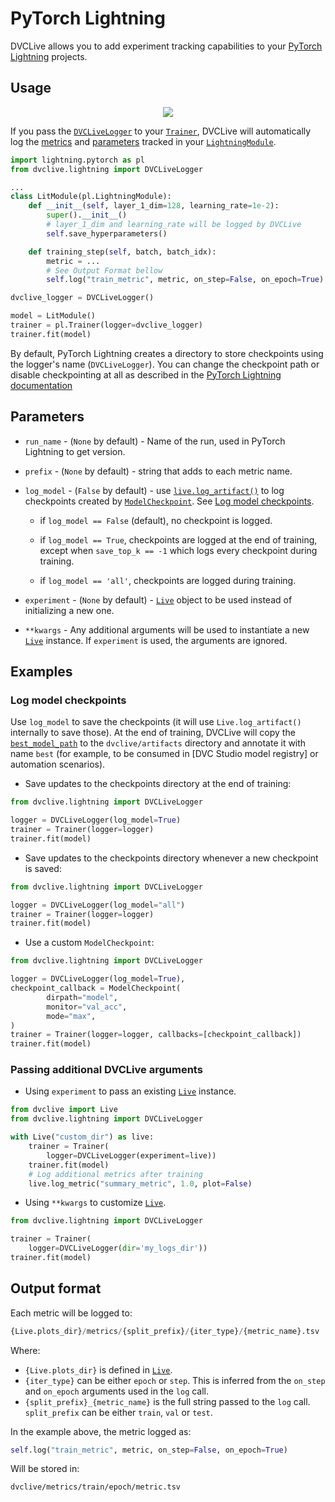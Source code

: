 # PyTorch Lightning

DVCLive allows you to add experiment tracking capabilities to your
[PyTorch Lightning](https://www.pytorchlightning.ai/) projects.

## Usage

<p align='center'>
  <a href="https://colab.research.google.com/github/iterative/dvclive/blob/main/examples/DVCLive-PyTorch-Lightning.ipynb">
    <img src="https://colab.research.google.com/assets/colab-badge.svg" />
  </a>
</p>

If you pass the
[`DVCLiveLogger`](https://github.com/iterative/dvclive/blob/main/src/dvclive/lightning.py)
to your
[`Trainer`](https://lightning.ai/docs/pytorch/stable/common/trainer.html),
DVCLive will automatically log the
[metrics](https://lightning.ai/docs/pytorch/stable/visualize/logging_basic.html#track-metrics)
and
[parameters](https://lightning.ai/docs/pytorch/stable/common/lightning_module.html#save-hyperparameters)
tracked in your
[`LightningModule`](https://pytorch-lightning.readthedocs.io/en/2.0.1/common/lightning_module.html).

```python
import lightning.pytorch as pl
from dvclive.lightning import DVCLiveLogger

...
class LitModule(pl.LightningModule):
    def __init__(self, layer_1_dim=128, learning_rate=1e-2):
        super().__init__()
        # layer_1_dim and learning_rate will be logged by DVCLive
        self.save_hyperparameters()

    def training_step(self, batch, batch_idx):
        metric = ...
        # See Output Format bellow
        self.log("train_metric", metric, on_step=False, on_epoch=True)

dvclive_logger = DVCLiveLogger()

model = LitModule()
trainer = pl.Trainer(logger=dvclive_logger)
trainer.fit(model)
```

<admon type="info">

By default, PyTorch Lightning creates a directory to store checkpoints using the
logger's name (`DVCLiveLogger`). You can change the checkpoint path or disable
checkpointing at all as described in the
[PyTorch Lightning documentation](https://lightning.ai/docs/pytorch/stable/common/checkpointing_basic.html#disable-checkpointing)

</admon>

## Parameters

- `run_name` - (`None` by default) - Name of the run, used in PyTorch Lightning
  to get version.

- `prefix` - (`None` by default) - string that adds to each metric name.

- `log_model` - (`False` by default) - use
  [`live.log_artifact()`](/doc/dvclive/live/log_artifact) to log checkpoints
  created by [`ModelCheckpoint`]. See
  [Log model checkpoints](#log-model-checkpoints).

  - if `log_model == False` (default), no checkpoint is logged.

  - if `log_model == True`, checkpoints are logged at the end of training,
    except when `save_top_k == -1` which logs every checkpoint during training.

  - if `log_model == 'all'`, checkpoints are logged during training.

- `experiment` - (`None` by default) - [`Live`](/doc/dvclive/live) object to be
  used instead of initializing a new one.

- `**kwargs` - Any additional arguments will be used to instantiate a new
  [`Live`] instance. If `experiment` is used, the arguments are ignored.

## Examples

### Log model checkpoints

Use `log_model` to save the checkpoints (it will use `Live.log_artifact()`
internally to save those). At the end of training, DVCLive will copy the
[`best_model_path`][`ModelCheckpoint`] to the `dvclive/artifacts` directory and
annotate it with name `best` (for example, to be consumed in [DVC Studio model
registry] or automation scenarios).

- Save updates to the checkpoints directory at the end of training:

```python
from dvclive.lightning import DVCLiveLogger

logger = DVCLiveLogger(log_model=True)
trainer = Trainer(logger=logger)
trainer.fit(model)
```

- Save updates to the checkpoints directory whenever a new checkpoint is saved:

```python
from dvclive.lightning import DVCLiveLogger

logger = DVCLiveLogger(log_model="all")
trainer = Trainer(logger=logger)
trainer.fit(model)
```

- Use a custom `ModelCheckpoint`:

```python
from dvclive.lightning import DVCLiveLogger

logger = DVCLiveLogger(log_model=True),
checkpoint_callback = ModelCheckpoint(
        dirpath="model",
        monitor="val_acc",
        mode="max",
)
trainer = Trainer(logger=logger, callbacks=[checkpoint_callback])
trainer.fit(model)
```

### Passing additional DVCLive arguments

- Using `experiment` to pass an existing [`Live`] instance.

```python
from dvclive import Live
from dvclive.lightning import DVCLiveLogger

with Live("custom_dir") as live:
    trainer = Trainer(
        logger=DVCLiveLogger(experiment=live))
    trainer.fit(model)
    # Log additional metrics after training
    live.log_metric("summary_metric", 1.0, plot=False)
```

- Using `**kwargs` to customize [`Live`].

```python
from dvclive.lightning import DVCLiveLogger

trainer = Trainer(
    logger=DVCLiveLogger(dir='my_logs_dir'))
trainer.fit(model)
```

## Output format

Each metric will be logged to:

```py
{Live.plots_dir}/metrics/{split_prefix}/{iter_type}/{metric_name}.tsv
```

Where:

- `{Live.plots_dir}` is defined in [`Live`].
- `{iter_type}` can be either `epoch` or `step`. This is inferred from the
  `on_step` and `on_epoch` arguments used in the `log` call.
- `{split_prefix}_{metric_name}` is the full string passed to the `log` call.
  `split_prefix` can be either `train`, `val` or `test`.

In the example above, the metric logged as:

```py
self.log("train_metric", metric, on_step=False, on_epoch=True)
```

Will be stored in:

```
dvclive/metrics/train/epoch/metric.tsv
```

[`live`]: /doc/dvclive/live
[`ModelCheckpoint`]:
  https://lightning.ai/docs/pytorch/stable/api/lightning.pytorch.callbacks.ModelCheckpoint.html
